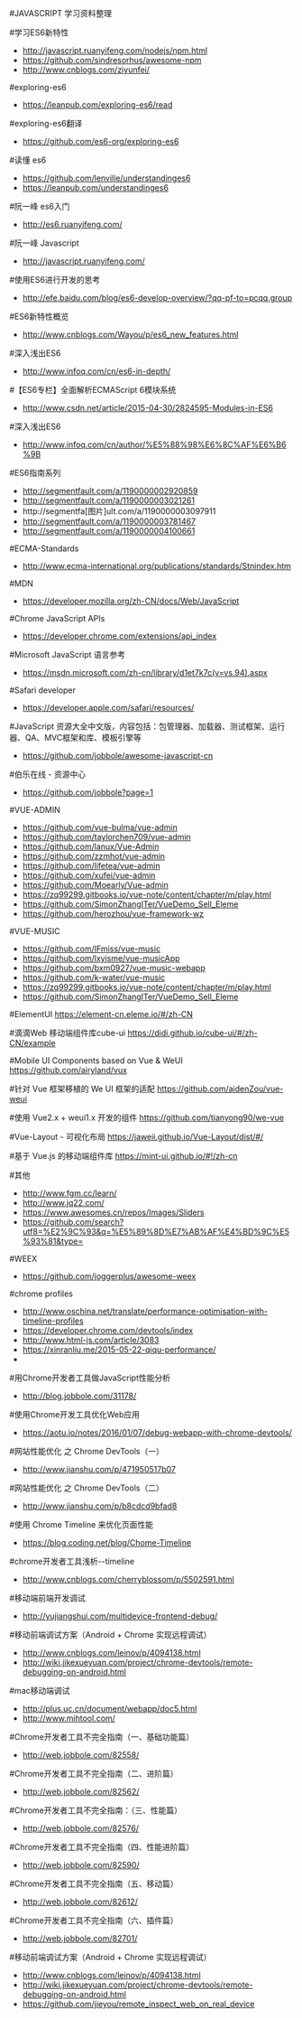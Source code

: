 #JAVASCRIPT 学习资料整理

#学习ES6新特性
- http://javascript.ruanyifeng.com/nodejs/npm.html
- https://github.com/sindresorhus/awesome-npm
- http://www.cnblogs.com/ziyunfei/

#exploring-es6
- https://leanpub.com/exploring-es6/read

#exploring-es6翻译
- https://github.com/es6-org/exploring-es6

#读懂 es6
- https://github.com/lenville/understandinges6
- https://leanpub.com/understandinges6

#阮一峰 es6入门
- http://es6.ruanyifeng.com/

#阮一峰 Javascript
- http://javascript.ruanyifeng.com/

#使用ES6进行开发的思考
- http://efe.baidu.com/blog/es6-develop-overview/?qq-pf-to=pcqq.group

#ES6新特性概览
- http://www.cnblogs.com/Wayou/p/es6_new_features.html

#深入浅出ES6
- http://www.infoq.com/cn/es6-in-depth/

#【ES6专栏】全面解析ECMAScript 6模块系统
- http://www.csdn.net/article/2015-04-30/2824595-Modules-in-ES6

#深入浅出ES6
- http://www.infoq.com/cn/author/%E5%88%98%E6%8C%AF%E6%B6%9B
 
#ES6指南系列
- http://segmentfault.com/a/1190000002920859
- http://segmentfault.com/a/1190000003021261
- http://segmentfa[图片]ult.com/a/1190000003097911
- http://segmentfault.com/a/1190000003781467
- http://segmentfault.com/a/1190000004100661


#ECMA-Standards
- http://www.ecma-international.org/publications/standards/Stnindex.htm


#MDN
- https://developer.mozilla.org/zh-CN/docs/Web/JavaScript


#Chrome JavaScript APIs
- https://developer.chrome.com/extensions/api_index


#Microsoft JavaScript 语言参考
- https://msdn.microsoft.com/zh-cn/library/d1et7k7c(v=vs.94).aspx


#Safari developer
- https://developer.apple.com/safari/resources/


#JavaScript 资源大全中文版，内容包括：包管理器、加载器、测试框架、运行器、QA、MVC框架和库、模板引擎等
- https://github.com/jobbole/awesome-javascript-cn


#伯乐在线 - 资源中心
- https://github.com/jobbole?page=1




#VUE-ADMIN

- https://github.com/vue-bulma/vue-admin
- https://github.com/taylorchen709/vue-admin
- https://github.com/lanux/Vue-Admin
- https://github.com/zzmhot/vue-admin
- https://github.com/lifetea/vue-admin
- https://github.com/xufei/vue-admin
- https://github.com/Moearly/Vue-admin
- https://zq99299.gitbooks.io/vue-note/content/chapter/m/play.html
- https://github.com/SimonZhangITer/VueDemo_Sell_Eleme
- https://github.com/herozhou/vue-framework-wz

#VUE-MUSIC

- https://github.com/IFmiss/vue-music
- https://github.com/lxyisme/vue-musicApp
- https://github.com/bxm0927/vue-music-webapp
- https://github.com/k-water/vue-music
- https://zq99299.gitbooks.io/vue-note/content/chapter/m/play.html
- https://github.com/SimonZhangITer/VueDemo_Sell_Eleme

#ElementUI
https://element-cn.eleme.io/#/zh-CN

#滴滴Web 移动端组件库cube-ui
https://didi.github.io/cube-ui/#/zh-CN/example

#Mobile UI Components based on Vue & WeUI
https://github.com/airyland/vux

#针对 Vue 框架移植的 We UI 框架的适配
https://github.com/aidenZou/vue-weui

#使用 Vue2.x + weui1.x 开发的组件
https://github.com/tianyong90/we-vue

#Vue-Layout - 可视化布局
https://jaweii.github.io/Vue-Layout/dist/#/

#基于 Vue.js 的移动端组件库
https://mint-ui.github.io/#!/zh-cn

#其他
- http://www.fgm.cc/learn/
- http://www.jq22.com/
- https://www.awesomes.cn/repos/Images/Sliders
- https://github.com/search?utf8=%E2%9C%93&q=%E5%89%8D%E7%AB%AF%E4%BD%9C%E5%93%81&type=


#WEEX
- https://github.com/joggerplus/awesome-weex


#chrome profiles
- http://www.oschina.net/translate/performance-optimisation-with-timeline-profiles
- https://developer.chrome.com/devtools/index
- http://www.html-js.com/article/3083
- https://xinranliu.me/2015-05-22-qiqu-performance/
- 

#用Chrome开发者工具做JavaScript性能分析
- http://blog.jobbole.com/31178/

#使用Chrome开发工具优化Web应用
- https://aotu.io/notes/2016/01/07/debug-webapp-with-chrome-devtools/

#网站性能优化 之 Chrome DevTools（一）
- http://www.jianshu.com/p/471950517b07

#网站性能优化 之 Chrome DevTools（二）
- http://www.jianshu.com/p/b8cdcd9bfad8

#使用 Chrome Timeline 来优化页面性能
- https://blog.coding.net/blog/Chome-Timeline

#chrome开发者工具浅析--timeline
- http://www.cnblogs.com/cherryblossom/p/5502591.html

#移动端前端开发调试
- http://yujiangshui.com/multidevice-frontend-debug/

#移动前端调试方案（Android + Chrome 实现远程调试）
- http://www.cnblogs.com/leinov/p/4094138.html
- http://wiki.jikexueyuan.com/project/chrome-devtools/remote-debugging-on-android.html

#mac移动端调试
- http://plus.uc.cn/document/webapp/doc5.html
- http://www.mihtool.com/

#Chrome开发者工具不完全指南（一、基础功能篇）

- http://web.jobbole.com/82558/   

#Chrome开发者工具不完全指南（二、进阶篇）

- http://web.jobbole.com/82562/    

#Chrome开发者工具不完全指南：（三、性能篇）

- http://web.jobbole.com/82576/    

#Chrome开发者工具不完全指南（四、性能进阶篇）

- http://web.jobbole.com/82590/     

#Chrome开发者工具不完全指南（五、移动篇）

- http://web.jobbole.com/82612/     

#Chrome开发者工具不完全指南（六、插件篇）

- http://web.jobbole.com/82701/     

#移动前端调试方案（Android + Chrome 实现远程调试）
- http://www.cnblogs.com/leinov/p/4094138.html
- http://wiki.jikexueyuan.com/project/chrome-devtools/remote-debugging-on-android.html
- https://github.com/jieyou/remote_inspect_web_on_real_device


